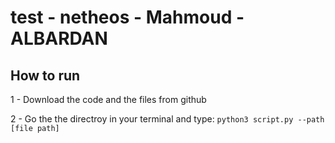 # test - netheos - Mahmoud - ALBARDAN

## How to run 

1 - Download the code and the files from github

2 - Go the the directroy in your terminal and type: `python3 script.py --path [file path]` 
